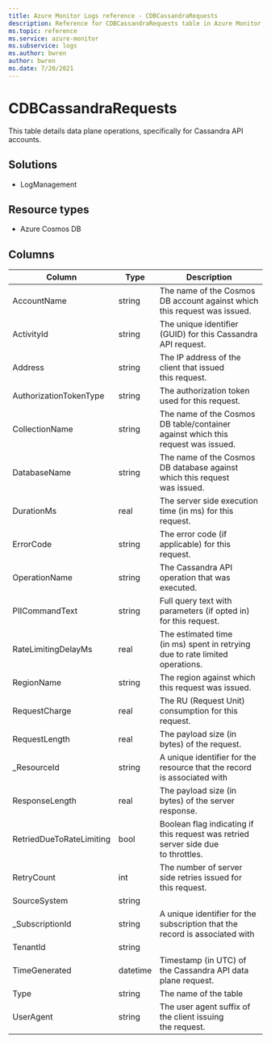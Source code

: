 ```yaml
---
title: Azure Monitor Logs reference - CDBCassandraRequests
description: Reference for CDBCassandraRequests table in Azure Monitor Logs.
ms.topic: reference
ms.service: azure-monitor
ms.subservice: logs
ms.author: bwren
author: bwren
ms.date: 7/20/2021
---
```


# CDBCassandraRequests

 This table details data plane operations, specifically for Cassandra API accounts.

## Solutions

- LogManagement
## Resource types

- Azure Cosmos DB




## Columns

|Column|Type|Description|
|---|---|---|
|AccountName|string|The name of the Cosmos DB account against which this request was issued.|
|ActivityId|string|The unique identifier (GUID) for this Cassandra API request.|
|Address|string|The IP address of the client that issued this request.|
|AuthorizationTokenType|string|The authorization token used for this request.|
|CollectionName|string|The name of the Cosmos DB table/container against which this request was issued.|
|DatabaseName|string|The name of the Cosmos DB database against which this request was issued.|
|DurationMs|real|The server side execution time (in ms) for this request.|
|ErrorCode|string|The error code (if applicable) for this request.|
|OperationName|string|The Cassandra API operation that was executed.|
|PIICommandText|string|Full query text with parameters (if opted in) for this request.|
|RateLimitingDelayMs|real|The estimated time (in ms) spent in retrying due to rate limited operations.|
|RegionName|string|The region against which this request was issued.|
|RequestCharge|real|The RU (Request Unit) consumption for this request.|
|RequestLength|real|The payload size (in bytes) of the request.|
|_ResourceId|string|A unique identifier for the resource that the record is associated with|
|ResponseLength|real|The payload size (in bytes) of the server response.|
|RetriedDueToRateLimiting|bool|Boolean flag indicating if this request was retried server side due to throttles.|
|RetryCount|int|The number of server side retries issued for this request.|
|SourceSystem|string||
|_SubscriptionId|string|A unique identifier for the subscription that the record is associated with|
|TenantId|string||
|TimeGenerated|datetime|Timestamp (in UTC) of the Cassandra API data plane request.|
|Type|string|The name of the table|
|UserAgent|string|The user agent suffix of the client issuing the request.|
